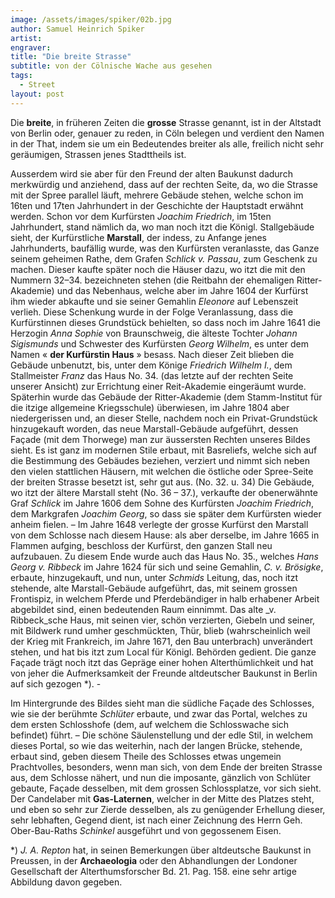 ```yaml
---
image: /assets/images/spiker/02b.jpg
author: Samuel Heinrich Spiker
artist: 
engraver: 
title: "Die breite Strasse"
subtitle: von der Cölnische Wache aus gesehen
tags:
  - Street
layout: post
---
```

Die **breite**, in früheren Zeiten die **grosse** Strasse genannt, ist in der Altstadt von Berlin oder, genauer zu reden, in Cöln belegen und verdient den Namen in der That, indem sie um ein Bedeutendes breiter als alle, freilich nicht sehr geräumigen, Strassen jenes Stadttheils ist.

Ausserdem wird sie aber für den Freund der alten Baukunst dadurch merkwürdig und anziehend, dass auf der rechten Seite, da, wo die Strasse mit der Spree parallel läuft, mehrere Gebäude stehen, welche schon im 16ten und 17ten Jahrhundert in der Geschichte der Hauptstadt erwähnt werden. Schon vor dem Kurfürsten _Joachim Friedrich_, im 15ten Jahrhundert, stand nämlich da, wo man noch itzt die Königl. Stallgebäude sieht, der Kurfürstliche **Marstall**, der indess, zu Anfange jenes Jahrhunderts, baufällig wurde, was den Kurfürsten veranlasste, das Ganze seinem geheimen Rathe, dem Grafen _Schlick v. Passau_, zum Geschenk zu machen. Dieser kaufte später noch die Häuser dazu, wo itzt die mit den Nummern 32–34. bezeichneten stehen (die Reitbahn der ehemaligen Ritter-Akademie) und das Nebenhaus, welche aber im Jahre 1604 der Kurfürst ihm wieder abkaufte und sie seiner Gemahlin _Eleonore_ auf Lebenszeit verlieh. Diese Schenkung wurde in der Folge Veranlassung, dass die Kurfürstinnen dieses Grundstück behielten, so dass noch im Jahre 1641 die Herzogin _Anna Sophie_ von Braunschweig, die älteste Tochter _Johann Sigismunds_ und Schwester des Kurfürsten _Georg Wilhelm_, es unter dem Namen « **der Kurfürstin Haus** » besass. Nach dieser Zeit blieben die Gebäude unbenutzt, bis, unter dem Könige _Friedrich Wilhelm I._, dem Stallmeister _Franz_ das Haus No. 34. (das letzte auf der rechten Seite unserer Ansicht) zur Errichtung einer Reit-Akademie eingeräumt wurde. Späterhin wurde das Gebäude der Ritter-Akademie (dem Stamm-Institut für die itzige allgemeine Kriegsschule) überwiesen, im Jahre 1804 aber niedergerissen und, an dieser Stelle, nachdem noch ein Privat-Grundstück hinzugekauft worden, das neue Marstall-Gebäude aufgeführt, dessen Façade (mit dem Thorwege) man zur äussersten Rechten unseres Bildes sieht. Es ist ganz im modernen Stile erbaut, mit Basreliefs, welche sich auf die Bestimmung des Gebäudes beziehen, verziert und nimmt sich neben den vielen stattlichen Häusern, mit welchen die östliche oder Spree-Seite der breiten Strasse besetzt ist, sehr gut aus. (No. 32. u. 34) Die Gebäude, wo itzt der ältere Marstall steht (No. 36 – 37.), verkaufte der obenerwähnte Graf _Schlick_ im Jahre 1606 dem Sohne des Kurfürsten _Joachim Friedrich_, dem Markgrafen _Joachim Georg_, so dass sie später dem Kurfürsten wieder anheim fielen. – Im Jahre 1648 verlegte der grosse Kurfürst den Marstall von dem Schlosse nach diesem Hause: als aber derselbe, im Jahre 1665 in Flammen aufging, beschloss der Kurfürst, den ganzen Stall neu aufzubauen. Zu diesem Ende wurde auch das Haus No. 35., welches _Hans Georg v. Ribbeck_ im Jahre 1624 für sich und seine Gemahlin, _C. v. Brösigke_, erbaute, hinzugekauft, und nun, unter _Schmids_ Leitung, das, noch itzt stehende, alte Marstall-Gebäude aufgeführt, das, mit seinem grossen Frontispiz, in welchem Pferde und Pferdebändiger in halb erhabener Arbeit abgebildet sind, einen bedeutenden Raum einnimmt. Das alte \_v. Ribbeck\_sche Haus, mit seinen vier, schön verzierten, Giebeln und seiner, mit Bildwerk rund umher geschmückten, Thür, blieb (wahrscheinlich weil der Krieg mit Frankreich, im Jahre 1671, den Bau unterbrach) unverändert stehen, und hat bis itzt zum Local für Königl. Behörden gedient. Die ganze Façade trägt noch itzt das Gepräge einer hohen Alterthümlichkeit und hat von jeher die Aufmerksamkeit der Freunde altdeutscher Baukunst in Berlin auf sich gezogen \*). -

Im Hintergrunde des Bildes sieht man die südliche Façade des Schlosses, wie sie der berühmte _Schlüter_ erbaute, und zwar das Portal, welches zu dem ersten Schlosshofe (dem, auf welchem die Schlosswache sich befindet) führt. – Die schöne Säulenstellung und der edle Stil, in welchem dieses Portal, so wie das weiterhin, nach der langen Brücke, stehende, erbaut sind, geben diesem Theile des Schlosses etwas ungemein Prachtvolles, besonders, wenn man sich, von dem Ende der breiten Strasse aus, dem Schlosse nähert, und nun die imposante, gänzlich von Schlüter gebaute, Façade desselben, mit dem grossen Schlossplatze, vor sich sieht. Der Candelaber mit **Gas-Laternen**, welcher in der Mitte des Platzes steht, und eben so sehr zur Zierde desselben, als zu genügender Erhellung dieser, sehr lebhaften, Gegend dient, ist nach einer Zeichnung des Herrn Geh. Ober-Bau-Raths _Schinkel_ ausgeführt und von gegossenem Eisen.

\*) _J. A. Repton_ hat, in seinen Bemerkungen über altdeutsche Baukunst in Preussen, in der **Archaeologia** oder den Abhandlungen der Londoner Gesellschaft der Alterthumsforscher Bd. 21. Pag. 158. eine sehr artige Abbildung davon gegeben.